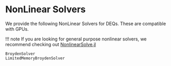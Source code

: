 # NonLinear Solvers

We provide the following NonLinear Solvers for DEQs. These are compatible with GPUs.

!!! note
    If you are looking for general purpose nonlinear solvers, we recommend checking out
    [NonlinearSolve.jl](http://nonlinearsolve.sciml.ai/dev/)

```@docs
BroydenSolver
LimitedMemoryBroydenSolver
```